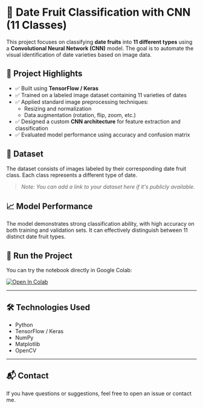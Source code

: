 # 🧠 Date Fruit Classification with CNN (11 Classes)

This project focuses on classifying **date fruits** into **11 different types** using a **Convolutional Neural Network (CNN)** model. The goal is to automate the visual identification of date varieties based on image data.

## 📌 Project Highlights

- ✅ Built using **TensorFlow / Keras**
- ✅ Trained on a labeled image dataset containing 11 varieties of dates
- ✅ Applied standard image preprocessing techniques:
  - Resizing and normalization
  - Data augmentation (rotation, flip, zoom, etc.)
- ✅ Designed a custom **CNN architecture** for feature extraction and classification
- ✅ Evaluated model performance using accuracy and confusion matrix

## 📂 Dataset

The dataset consists of images labeled by their corresponding date fruit class. Each class represents a different type of date.

> *Note: You can add a link to your dataset here if it's publicly available.*

## 📈 Model Performance

The model demonstrates strong classification ability, with high accuracy on both training and validation sets. It can effectively distinguish between 11 distinct date fruit types.

## 🚀 Run the Project

You can try the notebook directly in Google Colab:

[![Open In Colab](https://colab.research.google.com/assets/colab-badge.svg)](https://colab.research.google.com/github/ghassenSW/dates_classifier/blob/main/dates.ipynb)

---

## 🛠 Technologies Used

- Python
- TensorFlow / Keras
- NumPy
- Matplotlib
- OpenCV

---

## 📬 Contact

If you have questions or suggestions, feel free to open an issue or contact me.

